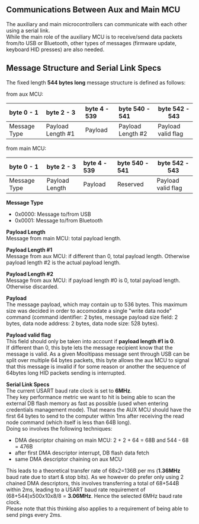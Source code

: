 ## [](#header-1) Communications Between Aux and Main MCU
The auxiliary and main microcontrollers can communicate with each other using a serial link.  
While the main role of the auxiliary MCU is to receive/send data packets from/to USB or Bluetooth, other types of messages (firmware update, keyboard HID presses) are also needed.  
  
## [](#header-2) Message Structure and Serial Link Specs 
The fixed length **544 bytes long** message structure is defined as follows:  

from aux MCU:   
  
| byte 0 - 1   | byte 2 - 3        | byte 4 - 539  | byte 540 - 541    | byte 542 - 543      |
|:-------------|:------------------|:--------------|:------------------|---------------------|
| Message Type | Payload Length #1 | Payload       | Payload Length #2 | Payload valid flag  |

from main MCU:  
    
| byte 0 - 1   | byte 2 - 3        | byte 4 - 539  | byte 540 - 541    | byte 542 - 543      |
|:-------------|:------------------|:--------------|:------------------|---------------------|
| Message Type | Payload Length    | Payload       | Reserved          | Payload valid flag  |
  
**Message Type**  
- 0x0000: Message to/from USB  
- 0x0001: Message to/from Bluetooth  
  
**Payload Length**  
Message from main MCU: total payload length.  

**Payload Length #1**  
Message from aux MCU: if different than 0, total payload length. Otherwise payload length #2 is the actual payload length.  
  
**Payload Length #2**  
Message from aux MCU: if payload length #0 is 0, total payload length. Otherwise discarded.  
  
**Payload**   
The message payload, which may contain up to 536 bytes. This maximum size was decided in order to accomodate a single "write data node" command (command identifier: 2 bytes, message payload size field: 2 bytes, data node address: 2 bytes, data node size: 528 bytes).
  
**Payload valid flag**  
This field should only be taken into account if **payload length #1 is 0**.  
If different than 0, this byte lets the message recipient know that the message is valid. As a given Mooltipass message sent through USB can be split over multiple 64 bytes packets, this byte allows the aux MCU to signal that this message is invalid if for some reason or another the sequence of 64bytes long HID packets sending is interrupted.
  
**Serial Link Specs**  
The current USART baud rate clock is set to **6MHz**.  
They key performance metric we want to hit is being able to scan the external DB flash memory as fast as possible (used when entering credentials management mode). That means the AUX MCU should have the first 64 bytes to send to the computer within 1ms after receiving the read node command (which itself is less than 64B long).   
Doing so involves the following techniques:  
- DMA descriptor chaining on main MCU: 2 + 2 + 64 = 68B and 544 - 68 = 476B  
- after first DMA descriptor interrupt, DB flash data fetch  
- same DMA descriptor chaining on aux MCU  
  
This leads to a theoretical transfer rate of 68x2=136B per ms (**1.36MHz** baud rate due to start & stop bits). As we however do prefer only using 2 chained DMA descriptors, this involves transferring a total of 68+544B within 2ms, leading to a USART baud rate requirement of (68+544)x500x10x8/8 = **3.06MHz**. Hence the selected 6MHz baud rate clock.  
Please note that this thinking also applies to a requirement of being able to send pings every 2ms.  
